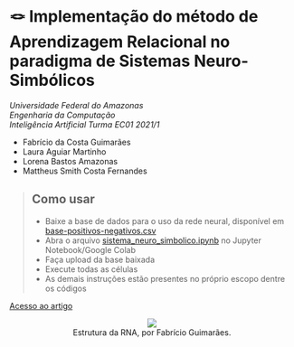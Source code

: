 # 🪢 Implementação do método de Aprendizagem Relacional no paradigma de Sistemas Neuro-Simbólicos

*Universidade Federal do Amazonas*
<br>
*Engenharia da Computação*<br>
*Inteligência Artificial Turma EC01 2021/1*<br>


*   Fabrício da Costa Guimarães 
*   Laura Aguiar Martinho 
*   Lorena Bastos Amazonas 
*   Mattheus Smith Costa Fernandes 



> ## Como usar
>
> - Baixe a base de dados para o uso da rede neural, disponível em [base-positivos-negativos.csv](https://github.com/abriciof/sistema-neuro-simbolico/blob/main/base-positivos-negativos.csv)
> - Abra o arquivo [sistema_neuro_simbolico.ipynb](https://github.com/abriciof/sistema-neuro-simbolico/blob/main/sistema_neuro_simbolico.ipynb) no Jupyter Notebook/Google Colab
> - Faça upload da base baixada
> - Execute todas as células
> - As demais instruções estão presentes no próprio escopo dentre os códigos
> 


[Acesso ao artigo](https://github.com/abriciof/sistema-neuro-simbolico/blob/main/Implementa%C3%A7%C3%A3o%20do%20m%C3%A9todo%20de%20Aprendizagem%20Relacional%20no%20paradigma%20de%20Sistemas%20Neuro-Simb%C3%B3licos.pdf)


<p align="center">
  <img src="https://user-images.githubusercontent.com/65060013/167069653-425d9f2c-9b97-416f-9774-f7cb8ab753bb.gif">
  <br> Estrutura da RNA, por Fabrício Guimarães.
</p>
